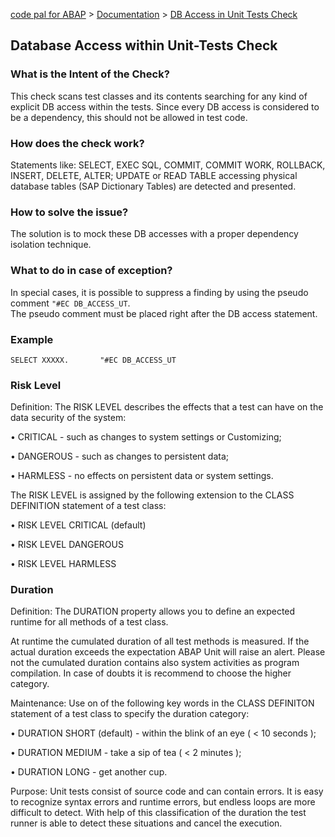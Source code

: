 [code pal for ABAP](../../README.md) > [Documentation](../check_documentation.md) > [DB Access in Unit Tests Check](db-access-in-ut.md)

## Database Access within Unit-Tests Check

### What is the Intent of the Check?

This check scans test classes and its contents searching for any kind of explicit DB access within the tests. Since every DB access is considered to be a dependency, this should not be allowed in test code.

### How does the check work?

Statements like: SELECT, EXEC SQL, COMMIT, COMMIT WORK, ROLLBACK, INSERT, DELETE, ALTER; UPDATE or READ TABLE accessing physical database tables (SAP Dictionary Tables) are detected and presented.

### How to solve the issue?

The solution is to mock these DB accesses with a proper dependency isolation technique.

### What to do in case of exception?

In special cases, it is possible to suppress a finding by using the pseudo comment `"#EC DB_ACCESS_UT`.  
The pseudo comment must be placed right after the DB access statement.

### Example

```abap
SELECT XXXXX.       "#EC DB_ACCESS_UT
```
### Risk Level
Definition: The RISK LEVEL describes the effects that a test can have on the data security of the system:

•	CRITICAL  - such as changes to system settings or Customizing;

•	DANGEROUS - such as changes to persistent data;

•	HARMLESS  - no effects on persistent data or system settings.


The RISK LEVEL is assigned by the following extension to the CLASS DEFINITION statement of a test class:

•	RISK LEVEL CRITICAL (default)

•	RISK LEVEL DANGEROUS

•	RISK LEVEL HARMLESS


### Duration
Definition: The DURATION property allows you to define an expected runtime for all methods of a test class.

At runtime the cumulated duration of all test methods is measured. If the actual duration exceeds the expectation ABAP Unit will raise an alert.
Please not the cumulated duration contains also system activities as program compilation. In case of doubts it is recommend to choose the higher category.

Maintenance: Use on of the following key words in the CLASS DEFINITON statement of a test class to specify the duration category:

•	DURATION SHORT (default) - within the blink of an eye ( < 10 seconds );

•	DURATION MEDIUM          - take a sip of tea ( < 2 minutes );

•	DURATION LONG            - get another cup.

Purpose: Unit tests consist of source code and can contain errors. It is easy to recognize syntax errors and runtime errors, but endless loops are more difficult to detect.
With help of this classification of the duration the test runner is able to detect these situations and cancel the execution.
